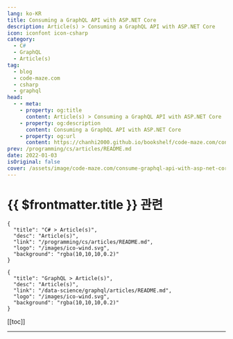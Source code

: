 ```yaml
---
lang: ko-KR
title: Consuming a GraphQL API with ASP.NET Core
description: Article(s) > Consuming a GraphQL API with ASP.NET Core
icon: iconfont icon-csharp
category: 
  - C#
  - GraphQL
  - Article(s)
tag: 
  - blog
  - code-maze.com
  - csharp
  - graphql
head:  
  - - meta:
    - property: og:title
      content: Article(s) > Consuming a GraphQL API with ASP.NET Core
    - property: og:description
      content: Consuming a GraphQL API with ASP.NET Core
    - property: og:url
      content: https://chanhi2000.github.io/bookshelf/code-maze.com/consume-graphql-api-with-asp-net-core.html
prev: /programming/cs/articles/README.md
date: 2022-01-03
isOriginal: false
cover: /assets/image/code-maze.com/consume-graphql-api-with-asp-net-core/banner.png
---
```


# {{ $frontmatter.title }} 관련

```component VPCard
{
  "title": "C# > Article(s)",
  "desc": "Article(s)",
  "link": "/programming/cs/articles/README.md",
  "logo": "/images/ico-wind.svg",
  "background": "rgba(10,10,10,0.2)"
}
```

```component VPCard
{
  "title": "GraphQL > Article(s)",
  "desc": "Article(s)",
  "link": "/data-science/graphql/articles/README.md",
  "logo": "/images/ico-wind.svg",
  "background": "rgba(10,10,10,0.2)"
}
```

[[toc]]

---

<SiteInfo
  name="Consuming a GraphQL API with ASP.NET Core"
  desc="In this article, we are going to learn how to Consume GraphQL API with the ASP.NET Core application by using the GraphQL.Client library."
  url="https://code-maze.com/consume-graphql-api-with-asp-net-core/"
  logo="/assets/image/code-maze.com/favicon.png"
  preview="/assets/image/code-maze.com/consume-graphql-api-with-asp-net-core/banner.png"/>

<!-- TODO: 작성 -->
